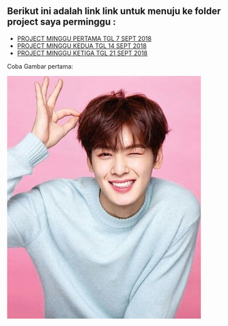 ## Berikut ini adalah link link untuk menuju ke folder project saya perminggu :

+ [PROJECT MINGGU PERTAMA TGL 7 SEPT 2018](https://github.com/AnnisaFahma/tct/tree/master/m-01)
+ [PROJECT MINGGU KEDUA   TGL 14 SEPT 2018](https://github.com/AnnisaFahma/tct/tree/master/m-02)
+ [PROJECT MINGGU KETIGA  TGL 21 SEPT 2018](https://github.com/AnnisaFahma/tct/tree/master/m-03)

Coba Gambar pertama: 

![EunWoo](https://github.com/AnnisaFahma/tct/blob/master/images/eunwoo.jpg)